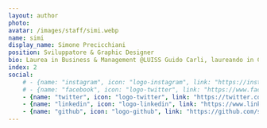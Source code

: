 ```yaml
---
layout: author
photo: 
avatar: /images/staff/simi.webp
name: simi
display_name: Simone Precicchiani
position: Sviluppatore & Graphic Designer
bio: Laurea in Business & Management @LUISS Guido Carli, laureando in Corporate Finance. Appassionato di programmazione e creatore di contenuti digitali.
index: 2
social:
    # - {name: "instagram", icon: "logo-instagram", link: "https://instagram.com/simprecicchiani"}
    # - {name: "facebook", icon: "logo-twitter", link: "https://www.facebook.com/SimonePrecicchiani"}
    - {name: "twitter", icon: "logo-twitter", link: "https://twitter.com/simprecicchiani"}
    - {name: "linkedin", icon: "logo-linkedin", link: "https://www.linkedin.com/in/simprecicchiani"}
    - {name: "github", icon: "logo-github", link: "https://github.com/simprecicchiani"}
---
```

